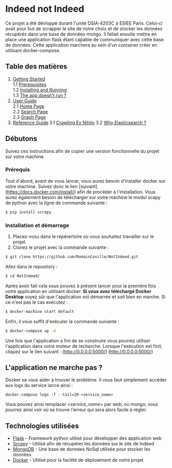 # Indeed not Indeed

Ce projet a été dévloppé durant l'unité DSIA-4203C à ESIEE Paris. Celui-ci avait pour but de scrapper le site de notre choix et de stocker les données récupérés dans une base de données mongo. Il fallait ensuite mettre en place une application flask étant capable de communiquer avec cette base de données. Cette application marchera au sein d'un container créer en utilisant docker-compose.

## Table des matières
1. [Getting Started](#getting-started)  
    1.1 [Prerequisites](#prerequisites)  
    1.2 [Installing and Running](#installing-and-running)  
    1.3 [The app doesn't run ?](#the-app-doesnt-run-)
2. [User Guide](#user-guide)  
    2.1 [Home Page](#home-page)  
    2.2 [Search Page](#search-page)  
    2.3 [Graph Page](#graph-page)
3. [Reference Guide](#reference-guide)
    3.1 [Crawling Ex Nihilo](#crawling-ex-nihilo)
    3.2 [Why Elasticsearch ?](#why-elasticsearch-)

## Débutons 

Suivez ces instructions afin de copier une version fonctionnelle du projet sur votre machine.

### Prérequis

Tout d'abord, avant de vous lancer, vous aurez besoin d'installer docker sur votre machine. Suivez donc le lien [suivant] (https://docs.docker.com/install/) afin de procéder à l'installation.
Vous aurez également besoin de télécharger sur votre machine le modul scapy de python avec la ligne de commande suivante : 
```bash
$ pip install scrapy
```


### Installation et démarrage 

1) Placez-vosu dans le repérertoire où vous souhaitez travailler sur le projet.
2) Clonez le projet avec la commande suivante : 

```bash
$ git clone https://github.com/RomainCoville/NotIndeed.git
```

Allez dans le repository :
```bash
$ cd NotIndeed/
```

Après avoir fait cela vous pouvez à présent lancer pour la première fois votre application en utilisant docker.
**Si vous avez téléchargé Docker Desktop** soyez sûr que l'application est démarrée et soit bien en marche. Si ce n'est pas le cas exécutez : 
```bash
$ docker-machine start default
```
Enfin, il  vous suffit  d'exécuter la commande suivante : 
```bash
$ docker-compose up -d
```

Une fois que l'application a fini de se construire vous pourrez utiliser l'application dans votre moteur de recherche.
Lorsque l'exécution est finit, cliquez sur le lien suivant : [http://0.0.0.0:5000/] (http://0.0.0.0:5000/)

## L'application ne marche pas ?

Docker va vous aider à trouver le problème. Il vous faut simplement accéder aux logs du service lancé ainsi : 
```
docker-compose logs -f --tail=20 <service_name>
```

Vous pouvez ainsi remplacer *<service_name>* par $web$, ou $mongo$, vous pourrez ainsi voir où se trouve l'erreur qui sera alors facile à régler.


## Technologies utilisées

* [Flask](http://flask.pocoo.org/) - Framework python utilisé pour développer des application web
* [Scrapy](https://scrapy.org/) - Utilisé afin de récupérer les données sur le site de Indeed
* [MongoDB](https://www.mongodb.com/) - Une base de données NoSql utilisée pour stocker les données
* [Docker](https://www.docker.com/) - Utilisé pour la facilité de déploiement de notre projet
